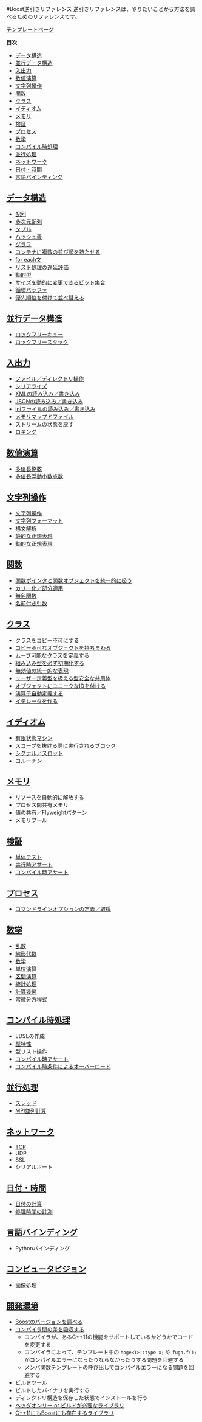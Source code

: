 #Boost逆引きリファレンス
逆引きリファレンスは、やりたいことから方法を調べるためのリファレンスです。

[テンプレートページ](/tips/template_page)


**目次**

- [データ構造](#data_structure)
- [並行データ構造](#concurrent_data_structure)
- [入出力](#io)
- [数値演算](#numeric)
- [文字列操作](#string)
- [関数](#function)
- [クラス](#class)
- [イディオム](#idiom)
- [メモリ](#memory)
- [検証](#validation)
- [プロセス](#process)
- [数学](#math)
- [コンパイル時処理](#compile_time)
- [並行処理](#concurrency)
- [ネットワーク](#network)
- [日付・時間](#datetime)
- [言語バインディング](#lang_binding)


## <a name="data_structure" href="#data_structure">データ構造</a>

- [配列](/tips/array.md)
- [多次元配列](/tips/multi_array.md)
- [タプル](/tips/tuple.md)
- [ハッシュ表](/tips/hashmap.md)
- [グラフ](/tips/graph.md)
- [コンテナに複数の並び順を持たせる](/tips/multi_index.md)
- [for each文](/tips/foreach.md)
- [リスト処理の遅延評価](/tips/list.md)
- [動的型](/tips/dynamic_type.md)
- [サイズを動的に変更できるビット集合](/tips/dynamic_bitset.md)
- [循環バッファ](/tips/circular_buffer.md)
- [優先順位を付けて並べ替える](/tips/priority_sort.md)


## <a name="concurrent_data_structure" href="#concurrent_data_structure">並行データ構造</a>

- [ロックフリーキュー](/tips/lockfree-queue.md)
- [ロックフリースタック](/tips/lockfree-stack.md)


## <a name="io" href="#io">入出力</a>

- [ファイル／ディレクトリ操作](/tips/filesystem.md)
- [シリアライズ](/tips/serialize.md)
- [XMLの読み込み／書き込み](/tips/xml.md)
- [JSONの読み込み／書き込み](/tips/json.md)
- [iniファイルの読み込み／書き込み](/tips/ini.md)
- [メモリマップドファイル](/tips/memory_mapped_file.md)
- [ストリームの状態を戻す](/tips/io_state.md)
- [ロギング](/tips/logging.md)


## <a name="numeric" href="#numeric">数値演算</a>

- [多倍長整数](/tips/multiprec-int.md)
- [多倍長浮動小数点数](/tips/multiprec-float.md)


## <a name="string" href="#string">文字列操作</a>

- [文字列操作](/tips/string_algo.md)
- [文字列フォーマット](/tips/format.md)
- [構文解析](/tips/parser.md)
- [静的な正規表現](/tips/static_regex.md)
- [動的な正規表現](/tips/dynamic_regex.md)


## <a name="function" href="#function">関数</a>

- [関数ポインタと関数オブジェクトを統一的に扱う](/tips/function.md)
- [カリー化／部分適用](/tips/partial_eval.md)
- [無名関数](/tips/lambda.md)
- [名前付き引数](/tips/named_parameter.md)


## <a name="class" href="#class">クラス</a>

- [クラスをコピー不可にする](/tips/noncopyable.md)
- [コピー不可なオブジェクトを持ちまわる](/tips/noncopyable_container.md)
- [ムーブ可能なクラスを定義する](/tips/move.md)
- [組み込み型を必ず初期化する](/tips/initialize.md)
- [無効値の統一的な表現](/tips/optional.md)
- [ユーザー定義型を扱える型安全な共用体](/tips/variant.md)
- [オブジェクトにユニークなIDを付ける](/tips/uuid.md)
- [演算子自動定義する](/tips/operators.md)
- [イテレータを作る](/tips/iterator.md)


## <a name="idiom" href="#idiom">イディオム</a>

- [有限状態マシン](/tips/finite_state_machine.md)
- [スコープを抜ける際に実行されるブロック](/tips/scope_guard.md)
- [シグナル／スロット](/tips/signals.md)
- コルーチン


## <a name="memory" href="#memory">メモリ</a>

- [リソースを自動的に解放する](/tips/smart_ptr.md)
- プロセス間共有メモリ
- 値の共有／Flyweightパターン
- メモリプール


## <a name="validation" href="#validation">検証</a>

- [単体テスト](/tips/unit_test.md)
- [実行時アサート](/tips/dynamic_assert.md)
- [コンパイル時アサート](/tips/static_assert.md)


## <a name="process" href="#process">プロセス</a>

- [コマンドラインオプションの定義／取得](/tips/program_options.md)


## <a name="math" href="#math">数学</a>

- [乱数](/tips/random.md)
- [線形代数](/tips/linear-algebra.md)
- [数学](/tips/math.md)
- 単位演算
- [区間演算](/tips/interval_arithmetic.md)
- [統計処理](/tips/statistics.md)
- [計算幾何](/tips/geometry.md)
- 常微分方程式


## <a name="compile_time" href="#compile_time">コンパイル時処理</a>

- EDSLの作成
- [型特性](/tips/type_traits.md)
- 型リスト操作
- [コンパイル時アサート](/tips/static_assert.md)
- [コンパイル時条件によるオーバーロード](/tips/constcond_overload.md)


## <a name="concurrency" href="#concurrency">並行処理</a>

- [スレッド](/tips/thread.md)
- [MPI並列計算](/tips/mpi.md)


## <a name="network" href="#network">ネットワーク</a>

- [TCP](/tips/network/tcp.md)
- UDP
- SSL
- シリアルポート


## <a name="datetime" href="#datetime">日付・時間</a>

- [日付の計算](/tips/date_time.md)
- [処理時間の計測](/tips/timer.md)


## <a name="lang_binding" href="#lang_binding">言語バインディング</a>

- Pythonバインディング


## <a name="computer_vision" href="#computer_vision">コンピュータビジョン</a>

- 画像処理


## <a name="env" href="#env">開発環境</a>

- [Boostのバージョンを調べる](/tips/version.md)
- [コンパイラ間の差を吸収する](/tips/config.md)
	- コンパイラが、あるC++11の機能をサポートしているかどうかでコードを変更する
	- コンパイラによって、テンプレート中の `hoge<T>::type x;` や `fuga.f();` がコンパイルエラーになったりならなかったりする問題を回避する
	- メンバ関数テンプレートの呼び出しでコンパイルエラーになる問題を回避する
- [ビルドツール](/tips/build.md)
- ビルドしたバイナリを実行する
- ディレクトリ構造を保存した状態でインストールを行う
- [ヘッダオンリー or ビルドが必要なライブラリ](/tips/build_link.md)
- [C++11にもBoostにも存在するライブラリ](/tips/cxx11-boost-mapping.md)

